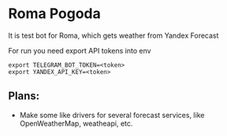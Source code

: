 # Roma Pogoda

It is test bot for Roma, which gets weather from Yandex Forecast

For run you need export API tokens into env
```
export TELEGRAM_BOT_TOKEN=<token>
export YANDEX_API_KEY=<token>
```


## Plans:

* Make some like drivers for several forecast services, like OpenWeatherMap, weatheapi, etc.
